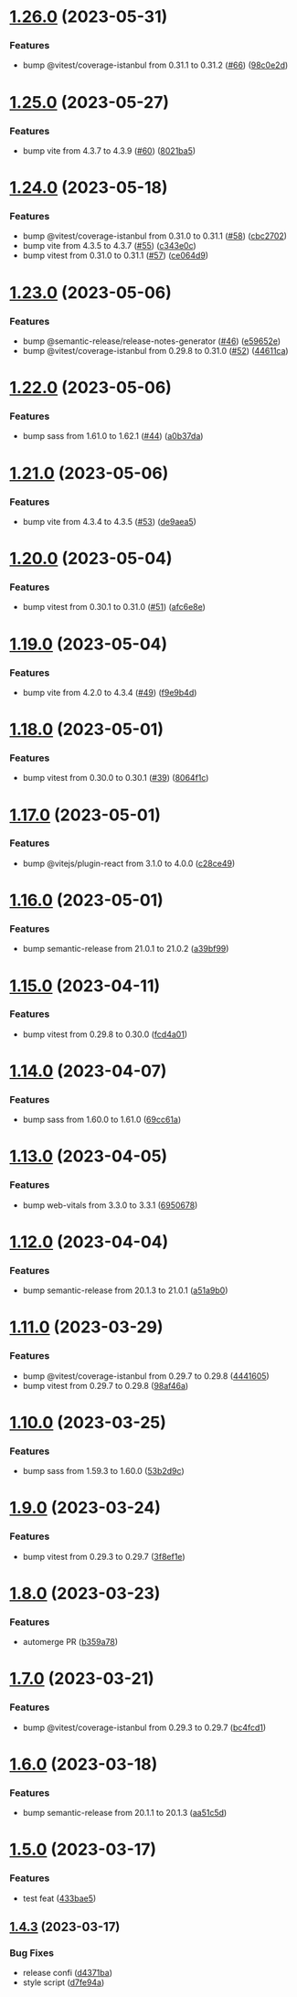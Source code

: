 # [1.26.0](https://github.com/Abdel-Monaam-Aouini/dashboard-kit/compare/v1.25.0...v1.26.0) (2023-05-31)


### Features

* bump @vitest/coverage-istanbul from 0.31.1 to 0.31.2 ([#66](https://github.com/Abdel-Monaam-Aouini/dashboard-kit/issues/66)) ([98c0e2d](https://github.com/Abdel-Monaam-Aouini/dashboard-kit/commit/98c0e2db9e7b4e645f71e893024c22faaee56491))

# [1.25.0](https://github.com/Abdel-Monaam-Aouini/dashboard-kit/compare/v1.24.0...v1.25.0) (2023-05-27)


### Features

* bump vite from 4.3.7 to 4.3.9 ([#60](https://github.com/Abdel-Monaam-Aouini/dashboard-kit/issues/60)) ([8021ba5](https://github.com/Abdel-Monaam-Aouini/dashboard-kit/commit/8021ba5fbeb99310a5f3eae1a6644a652d6e8440))

# [1.24.0](https://github.com/Abdel-Monaam-Aouini/dashboard-kit/compare/v1.23.0...v1.24.0) (2023-05-18)


### Features

* bump @vitest/coverage-istanbul from 0.31.0 to 0.31.1 ([#58](https://github.com/Abdel-Monaam-Aouini/dashboard-kit/issues/58)) ([cbc2702](https://github.com/Abdel-Monaam-Aouini/dashboard-kit/commit/cbc27022ec567e52f9a7d0dc8ae236e33210bc24))
* bump vite from 4.3.5 to 4.3.7 ([#55](https://github.com/Abdel-Monaam-Aouini/dashboard-kit/issues/55)) ([c343e0c](https://github.com/Abdel-Monaam-Aouini/dashboard-kit/commit/c343e0cfc8262fa63a088165ca5e92ebde882311))
* bump vitest from 0.31.0 to 0.31.1 ([#57](https://github.com/Abdel-Monaam-Aouini/dashboard-kit/issues/57)) ([ce064d9](https://github.com/Abdel-Monaam-Aouini/dashboard-kit/commit/ce064d9d29b403b1d6dec23a92f0d8b9a47c2e4c))

# [1.23.0](https://github.com/Abdel-Monaam-Aouini/dashboard-kit/compare/v1.22.0...v1.23.0) (2023-05-06)


### Features

* bump @semantic-release/release-notes-generator ([#46](https://github.com/Abdel-Monaam-Aouini/dashboard-kit/issues/46)) ([e59652e](https://github.com/Abdel-Monaam-Aouini/dashboard-kit/commit/e59652e07414d59e8655f5c7ef32ad8c9bbc3c9b))
* bump @vitest/coverage-istanbul from 0.29.8 to 0.31.0 ([#52](https://github.com/Abdel-Monaam-Aouini/dashboard-kit/issues/52)) ([44611ca](https://github.com/Abdel-Monaam-Aouini/dashboard-kit/commit/44611ca335753d35200d879b6bc5854788522cd9))

# [1.22.0](https://github.com/Abdel-Monaam-Aouini/dashboard-kit/compare/v1.21.0...v1.22.0) (2023-05-06)


### Features

* bump sass from 1.61.0 to 1.62.1 ([#44](https://github.com/Abdel-Monaam-Aouini/dashboard-kit/issues/44)) ([a0b37da](https://github.com/Abdel-Monaam-Aouini/dashboard-kit/commit/a0b37da12143badec6062e3f11fdf17704f7cdd7))

# [1.21.0](https://github.com/Abdel-Monaam-Aouini/dashboard-kit/compare/v1.20.0...v1.21.0) (2023-05-06)


### Features

* bump vite from 4.3.4 to 4.3.5 ([#53](https://github.com/Abdel-Monaam-Aouini/dashboard-kit/issues/53)) ([de9aea5](https://github.com/Abdel-Monaam-Aouini/dashboard-kit/commit/de9aea5d1e7f68c0aa3bbd3bf11653543cc7bdab))

# [1.20.0](https://github.com/Abdel-Monaam-Aouini/dashboard-kit/compare/v1.19.0...v1.20.0) (2023-05-04)


### Features

* bump vitest from 0.30.1 to 0.31.0 ([#51](https://github.com/Abdel-Monaam-Aouini/dashboard-kit/issues/51)) ([afc6e8e](https://github.com/Abdel-Monaam-Aouini/dashboard-kit/commit/afc6e8e822aa193c6a61cd479775a6f66dfa960e))

# [1.19.0](https://github.com/Abdel-Monaam-Aouini/dashboard-kit/compare/v1.18.0...v1.19.0) (2023-05-04)


### Features

* bump vite from 4.2.0 to 4.3.4 ([#49](https://github.com/Abdel-Monaam-Aouini/dashboard-kit/issues/49)) ([f9e9b4d](https://github.com/Abdel-Monaam-Aouini/dashboard-kit/commit/f9e9b4d0ff17a247ddbbeb7a376c911777fd859f))

# [1.18.0](https://github.com/Abdel-Monaam-Aouini/dashboard-kit/compare/v1.17.0...v1.18.0) (2023-05-01)


### Features

* bump vitest from 0.30.0 to 0.30.1 ([#39](https://github.com/Abdel-Monaam-Aouini/dashboard-kit/issues/39)) ([8064f1c](https://github.com/Abdel-Monaam-Aouini/dashboard-kit/commit/8064f1ce9114b7d04dabd31e4441883ed8db75aa))

# [1.17.0](https://github.com/Abdel-Monaam-Aouini/dashboard-kit/compare/v1.16.0...v1.17.0) (2023-05-01)


### Features

* bump @vitejs/plugin-react from 3.1.0 to 4.0.0 ([c28ce49](https://github.com/Abdel-Monaam-Aouini/dashboard-kit/commit/c28ce494f535c3dbe803adf802eb40cf8a0d5a10))

# [1.16.0](https://github.com/Abdel-Monaam-Aouini/dashboard-kit/compare/v1.15.0...v1.16.0) (2023-05-01)


### Features

* bump semantic-release from 21.0.1 to 21.0.2 ([a39bf99](https://github.com/Abdel-Monaam-Aouini/dashboard-kit/commit/a39bf99179662d43a8ea894838b1150569c66644))

# [1.15.0](https://github.com/Abdel-Monaam-Aouini/dashboard-kit/compare/v1.14.0...v1.15.0) (2023-04-11)


### Features

* bump vitest from 0.29.8 to 0.30.0 ([fcd4a01](https://github.com/Abdel-Monaam-Aouini/dashboard-kit/commit/fcd4a01699f6c49120730b565739dba009fbf748))

# [1.14.0](https://github.com/Abdel-Monaam-Aouini/dashboard-kit/compare/v1.13.0...v1.14.0) (2023-04-07)


### Features

* bump sass from 1.60.0 to 1.61.0 ([69cc61a](https://github.com/Abdel-Monaam-Aouini/dashboard-kit/commit/69cc61a398ed10c940ab7481be13a7b96446522a))

# [1.13.0](https://github.com/Abdel-Monaam-Aouini/dashboard-kit/compare/v1.12.0...v1.13.0) (2023-04-05)


### Features

* bump web-vitals from 3.3.0 to 3.3.1 ([6950678](https://github.com/Abdel-Monaam-Aouini/dashboard-kit/commit/6950678cbeef9ad48d691779ce3ec15700165c49))

# [1.12.0](https://github.com/Abdel-Monaam-Aouini/dashboard-kit/compare/v1.11.0...v1.12.0) (2023-04-04)


### Features

* bump semantic-release from 20.1.3 to 21.0.1 ([a51a9b0](https://github.com/Abdel-Monaam-Aouini/dashboard-kit/commit/a51a9b08376f24a540e2f2948f82ad5bec771566))

# [1.11.0](https://github.com/Abdel-Monaam-Aouini/dashboard-kit/compare/v1.10.0...v1.11.0) (2023-03-29)


### Features

* bump @vitest/coverage-istanbul from 0.29.7 to 0.29.8 ([4441605](https://github.com/Abdel-Monaam-Aouini/dashboard-kit/commit/444160593d9006c4e9c74f2535981fcdc7d62078))
* bump vitest from 0.29.7 to 0.29.8 ([98af46a](https://github.com/Abdel-Monaam-Aouini/dashboard-kit/commit/98af46af721d195fe58ddc9349146b8ffec0e159))

# [1.10.0](https://github.com/Abdel-Monaam-Aouini/dashboard-kit/compare/v1.9.0...v1.10.0) (2023-03-25)


### Features

* bump sass from 1.59.3 to 1.60.0 ([53b2d9c](https://github.com/Abdel-Monaam-Aouini/dashboard-kit/commit/53b2d9cd1cf681774fb1fcf5c6324ba9ad2e16c5))

# [1.9.0](https://github.com/Abdel-Monaam-Aouini/dashboard-kit/compare/v1.8.0...v1.9.0) (2023-03-24)


### Features

* bump vitest from 0.29.3 to 0.29.7 ([3f8ef1e](https://github.com/Abdel-Monaam-Aouini/dashboard-kit/commit/3f8ef1eaa5e3cb01faf961740bdee9c7e90a4aff))

# [1.8.0](https://github.com/Abdel-Monaam-Aouini/dashboard-kit/compare/v1.7.0...v1.8.0) (2023-03-23)


### Features

* automerge PR ([b359a78](https://github.com/Abdel-Monaam-Aouini/dashboard-kit/commit/b359a781500883c70b2b22c77e92b04e71d6465f))

# [1.7.0](https://github.com/Abdel-Monaam-Aouini/dashboard-kit/compare/v1.6.0...v1.7.0) (2023-03-21)


### Features

* bump @vitest/coverage-istanbul from 0.29.3 to 0.29.7 ([bc4fcd1](https://github.com/Abdel-Monaam-Aouini/dashboard-kit/commit/bc4fcd18099450d8ffb5071193d44ff7d3274448))

# [1.6.0](https://github.com/Abdel-Monaam-Aouini/dashboard-kit/compare/v1.5.0...v1.6.0) (2023-03-18)


### Features

* bump semantic-release from 20.1.1 to 20.1.3 ([aa51c5d](https://github.com/Abdel-Monaam-Aouini/dashboard-kit/commit/aa51c5dcf90ec899a77563bd19f134dc75e00dfe))

# [1.5.0](https://github.com/Abdel-Monaam-Aouini/dashboard-kit/compare/v1.4.3...v1.5.0) (2023-03-17)


### Features

* test feat ([433bae5](https://github.com/Abdel-Monaam-Aouini/dashboard-kit/commit/433bae5b75a3f887a15cd6afac2cf511f93608fc))

## [1.4.3](https://github.com/Abdel-Monaam-Aouini/dashboard-kit/compare/v1.4.2...v1.4.3) (2023-03-17)


### Bug Fixes

* release confi ([d4371ba](https://github.com/Abdel-Monaam-Aouini/dashboard-kit/commit/d4371baee93c9d1285dc4e330d9fbe5bfb920e5f))
* style script ([d7fe94a](https://github.com/Abdel-Monaam-Aouini/dashboard-kit/commit/d7fe94a51395f1aa615ed158f1a55fe6f77d1fb5))

